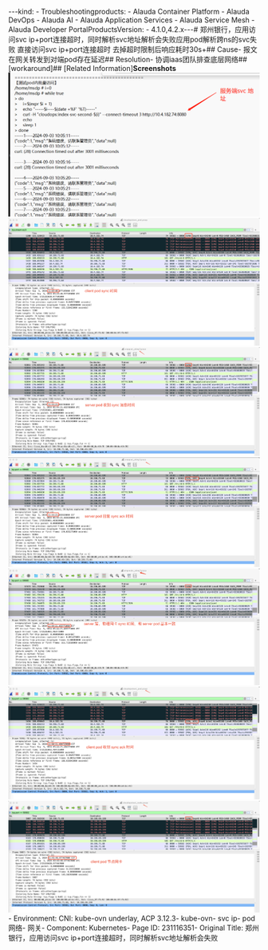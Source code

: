 ---kind:   - Troubleshootingproducts:    - Alauda Container Platform   - Alauda DevOps   - Alauda AI   - Alauda Application Services   - Alauda Service Mesh   - Alauda Developer PortalProductsVersion:   - 4.1.0,4.2.x---<!-- A type of document that involves encountering a fault, diag...it, performing root cause analysis, and providing solutions. --># 郑州银行，应用访问svc ip+port连接超时，同时解析svc地址解析会失败应用pod解析跨ns的svc失败 直接访问svc ip+port连接超时 去掉超时限制后响应耗时30s+## Cause- 报文在网关转发到对端pod存在延迟## Resolution- 协调iaas团队排查底层网络## [workaround]## [Related Information]**Screenshots**![](assets/zheng-zhou-yin-xing-ying-yong-fang-wen-svc-ip-portlian-jie-chao-shi-tong-shi-jie/image-2024-9-5_15-33-46.png)![](assets/zheng-zhou-yin-xing-ying-yong-fang-wen-svc-ip-portlian-jie-chao-shi-tong-shi-jie/image-2024-9-5_15-36-20.png)![](assets/zheng-zhou-yin-xing-ying-yong-fang-wen-svc-ip-portlian-jie-chao-shi-tong-shi-jie/image-2024-9-5_15-36-39.png)![](assets/zheng-zhou-yin-xing-ying-yong-fang-wen-svc-ip-portlian-jie-chao-shi-tong-shi-jie/image-2024-9-5_15-36-59.png)![](assets/zheng-zhou-yin-xing-ying-yong-fang-wen-svc-ip-portlian-jie-chao-shi-tong-shi-jie/image-2024-9-5_15-37-32.png)![](assets/zheng-zhou-yin-xing-ying-yong-fang-wen-svc-ip-portlian-jie-chao-shi-tong-shi-jie/image-2024-9-5_15-37-13.png)![](assets/zheng-zhou-yin-xing-ying-yong-fang-wen-svc-ip-portlian-jie-chao-shi-tong-shi-jie/image-2024-9-5_15-37-52.png)- Environment: CNI: kube-ovn underlay, ACP 3.12.3- kube-ovn- svc ip- pod网络- 网关- Component: Kubernetes- Page ID: 231116351- Original Title: 郑州银行，应用访问svc ip+port连接超时，同时解析svc地址解析会失败